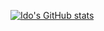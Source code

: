 [![Ido's GitHub stats](https://github-readme-stats.vercel.app/api?username=idoybh&show_icons=true&theme=dark&include_all_commits=true&count_private=true)](https://github.com/anuraghazra/github-readme-stats)
